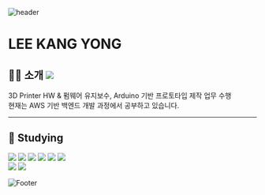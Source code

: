 ![header](https://capsule-render.vercel.app/api?type=waving&color=auto&height=150&section=header&text=leesfact&fontColor=CD5C5C&fontSize=70&animation=fadeIn&fontAlignY=55)
<h1>LEE KANG YONG</h1>


<h2>🙌🏻 소개
  <a href="https://velog.io/@leesfact" style="margin-top: 10px;">
      <img src="http://img.shields.io/badge/-Velog-20C997?style=flat&logo=Velog&logoColor=white&link=https://velog.io/@leesfact" 
      style="height : auto; margin-right : 10px;"/>
  </a>
</h2>
  
<div>3D Printer HW & 펌웨어 유지보수, Arduino 기반 프로토타입 제작 업무 수행</div>
<div>현재는 AWS 기반 백엔드 개발 과정에서 공부하고 있습니다.</div>



------------------------

## 📝 Studying

                                                  
<div>
    <img src="https://img.shields.io/badge/JAVA-007396?style=for-the-badge&logo=java&logoColor=white">
    <img src="https://img.shields.io/badge/javascript-F7DF1E?style=for-the-badge&logo=javascript&logoColor=black">
    <img src="https://img.shields.io/badge/html-E34F26?style=for-the-badge&logo=html5&logoColor=white">
    <img src="https://img.shields.io/badge/css-1572B6?style=for-the-badge&logo=css3&logoColor=white">
    <img src="https://img.shields.io/badge/aws-232F3E?style=for-the-badge&logo=aws&logoColor=white">
    <img src="https://img.shields.io/badge/python-3776AB?style=for-the-badge&logo=Python&logoColor=white">
</div>
<div>
    <img src="https://img.shields.io/badge/Arduino-00979D?style=for-the-badge&logo=arduino&logoColor=white">
    <img src="https://img.shields.io/badge/C-A8B9CC?style=for-the-badge&logo=c&logoColor=white">
</div>



<!--[![Top Langs](https://github-readme-stats.vercel.app/api/top-langs/?username=leesfact)](https://github.com/leesfact/github-readme-stats)-->

![Footer](https://capsule-render.vercel.app/api?type=waving&color=auto&height=200&section=footer)
